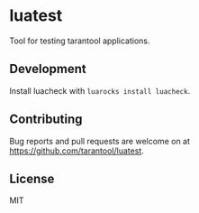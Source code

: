 # luatest

Tool for testing tarantool applications.

## Development

Install luacheck with `luarocks install luacheck`.

## Contributing

Bug reports and pull requests are welcome on at
https://github.com/tarantool/luatest.

## License

MIT
